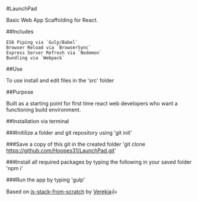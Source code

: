 #LaunchPad

Basic Web App Scaffolding for React.

##Includes

```
ES6 Piping via `Gulp/Babel`
Browser Reload via `BrowserSync`
Express Server Refresh via `Nodemon`
Bundling via `Webpack`
```

##Use

To use install and edit files in the 'src' folder

##Purpose

Built as a starting point for first time react web developers who want a functioning build environment. 

##Installation via terminal

###Initilize a folder and git repository using
'git init'

###Save a copy of this git in the created folder
'git clone https://github.com/Hoopes31/LaunchPad.git'

###Install all required packages by typing the following in your saved folder 
'npm i'

###Run the app by typing 
'gulp'

Based on [js-stack-from-scratch](https://github.com/verekia/js-stack-from-scratch) by [Verekia](https://github.com/verekia):+1:
